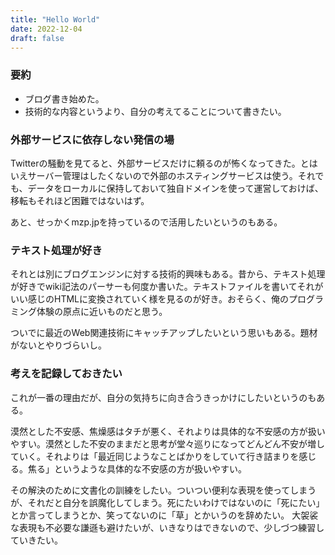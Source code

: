 ```yaml
---
title: "Hello World"
date: 2022-12-04
draft: false
---
```


### 要約
- ブログ書き始めた。
- 技術的な内容というより、自分の考えてることについて書きたい。

### 外部サービスに依存しない発信の場
Twitterの騒動を見てると、外部サービスだけに頼るのが怖くなってきた。とはいえサーバー管理はしたくないので外部のホスティングサービスは使う。それでも、データをローカルに保持しておいて独自ドメインを使って運営しておけば、移転もそれほど困難ではないはず。

あと、せっかくmzp.jpを持っているので活用したいというのもある。

### テキスト処理が好き
それとは別にブログエンジンに対する技術的興味もある。昔から、テキスト処理が好きでwiki記法のパーサーも何度か書いた。テキストファイルを書いてそれがいい感じのHTMLに変換されていく様を見るのが好き。おそらく、俺のプログラミング体験の原点に近いものだと思う。

ついでに最近のWeb関連技術にキャッチアップしたいという思いもある。題材がないとやりづらいし。

### 考えを記録しておきたい
これが一番の理由だが、自分の気持ちに向き合うきっかけにしたいというのもある。

漠然とした不安感、焦燥感はタチが悪く、それよりは具体的な不安感の方が扱いやすい。漠然とした不安のままだと思考が堂々巡りになってどんどん不安が増していく。それよりは「最近同じようなことばかりをしていて行き詰まりを感じる。焦る」というような具体的な不安感の方が扱いやすい。

その解決のために文書化の訓練をしたい。ついつい便利な表現を使ってしまうが、それだと自分を誤魔化してしまう。死にたいわけではないのに「死にたい」とか言ってしまうとか、笑ってないのに「草」とかいうのを辞めたい。
大袈裟な表現も不必要な謙遜も避けたいが、いきなりはできないので、少しづつ練習していきたい。



